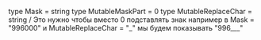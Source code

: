 type Mask = string
type MutableMaskPart = 0
type MutableReplaceChar = string / Это нужно чтобы вместо 0 подставлять знак
например в Mask = "996000" и MutableReplaceChar = "\_"  мы будем показывать "996\_\_\_"